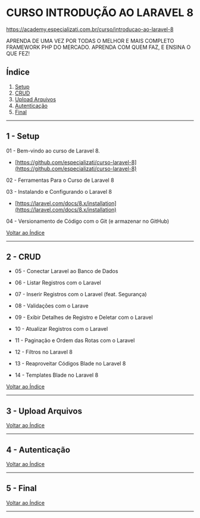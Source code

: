 # CURSO INTRODUÇÃO AO LARAVEL 8

https://academy.especializati.com.br/curso/introducao-ao-laravel-8

APRENDA DE UMA VEZ POR TODAS O MELHOR E MAIS COMPLETO FRAMEWORK PHP DO MERCADO. APRENDA COM QUEM FAZ, E ENSINA O QUE FEZ!

## <a name="indice">Índice</a>

1. [Setup](#parte1)     
2. [CRUD](#parte2)     
3. [Upload Arquivos](#parte3)     
4. [Autenticação](#parte4)     
5. [Final](#parte5)     
---


## <a name="parte1">1 - Setup</a>

01 - Bem-vindo ao curso de Laravel 8.

- [https://github.com/especializati/curso-laravel-8](https://github.com/especializati/curso-laravel-8)


02 - Ferramentas Para o Curso de Laravel 8

03 - Instalando e Configurando o Laravel 8

- [https://laravel.com/docs/8.x/installation](https://laravel.com/docs/8.x/installation)


04 - Versionamento de Código com o Git (e armazenar no GitHub)

[Voltar ao Índice](#indice)

---


## <a name="parte2">2 - CRUD</a>

- 05 - Conectar Laravel ao Banco de Dados

- 06 - Listar Registros com o Laravel
 
- 07 - Inserir Registros com o Laravel (feat. Segurança)
 
- 08 - Validações com o Larave
 
- 09 - Exibir Detalhes de Registro e Deletar com o Laravel
 
- 10 - Atualizar Registros com o Laravel
 
- 11 - Paginação e Ordem das Rotas com o Laravel
 
- 12 - Filtros no Laravel 8
 
- 13 - Reaproveitar Códigos Blade no Laravel 8
 
- 14 - Templates Blade no Laravel 8


[Voltar ao Índice](#indice)

---


## <a name="parte3">3 - Upload Arquivos</a>



[Voltar ao Índice](#indice)

---


## <a name="parte4">4 - Autenticação</a>



[Voltar ao Índice](#indice)

---


## <a name="parte5">5 - Final</a>



[Voltar ao Índice](#indice)

---

